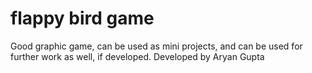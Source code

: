 # flappy bird game
Good graphic game, can be used as mini projects, and can be used for further work as well, if developed.
Developed by Aryan Gupta
